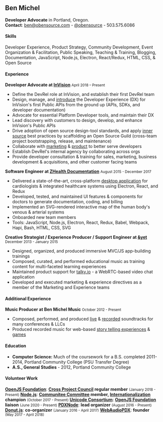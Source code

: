 ## **Ben Michel**

**Developer Advocate** in Portland, Oregon.<br />
**Contact**: ben@obensource.com - [@obensource](https://twitter.com/obensource) - 503.575.6086<br />

#### Skills
Developer Experience, Product Strategy, Community Development, Event Organization & Facilitation, Public Speaking, Teaching & Training, Blogging, Documentation, JavaScript, Node.js, Electron, React/Redux, HTML, CSS, & Open Source

#### Experience

**Developer Advocate at [InVision](https://www.invisionapp.com/)**
<small>April 2018 – Present</small>
  * Define the DevRel role at InVision, and establish their first DevRel team
  * Design, manage, and [introduce](https://medium.com/studio-platform-blog/welcome-to-the-studio-platform-27dff435d7e1) the Developer Experience (DX) for InVision's first Public APIs from the ground up (APIs, SDKs, and developer documentation)
  * Advocate for essential Platform Developer tools, and maintain their DX
  * Lead discovery with customers to design, develop, and enhance InVision's Public APIs
  * Drive adoption of open source design-tool standards, and apply [inner source](https://en.wikipedia.org/wiki/Inner_source) best practices by scaffolding an Open Source Guild (cross-team project bootstrapping, release, and maintenance)
  * Collaborate with [marketing](https://docs.google.com/document/d/1MD5LjdDE2tpo4RpqbyVZb-syWloRqlTWMFZNDP1op_Q/edit) & [product](https://docs.google.com/document/d/1dtBvAj-m-me39FCRTU2X5fnHis-GYPUNgC_sUZMS5eM/edit) to better serve developers
  * Establish DevRel's internal agency by collaborating across orgs
  * Provide developer consultation & training for sales, marketing, business development & acquisitions, and other customer facing teams

**Software Engineer at [ZHealth Documentation](https://zhealthdocumentation.com/)**
<small>August 2015 - December 2017</small>
  * Delivered a state-of-the-art, cross-platform [desktop application](https://zhealthdocumentation.com/etch-suite/) for cardiologists & integrated healthcare systems using Electron, React, and Redux
  * Developed, tested, and maintained UI features & components for doctors to generate documentation, coding, and billing
  * Implemented an SVG-rendered interactive map of the human body's venous & arterial systems
  * Onboarded new team members
  * Tools: JavaScript, Node.js, Electron, React, Redux, Babel, Webpack, Hapi, Bash, HTML, CSS, SVG

**Creative Strategist / Experience Producer / Support Engineer at [&yet](https://andyet.com/)**
<small>December 2013 - January 2015</small>
  * Designed, organized, and produced immersive MVC/JS app-building trainings
  * Composed, curated, and performed educational music as training content for multi-faceted learning experiences
  * Maintained product support for [talky.io](https://talky.io/) - a WebRTC-based video chat application
  * Developed and executed marketing & experience directives as a member of the Marketing and Experience teams

#### Additional Experience

**Music Producer at Ben Michel Music**
<small>October 2012 - Present</small>
  * Composed, performed, and produced [live](https://www.youtube.com/watch?v=YpJzpi0W0No&list=PLCj3N-aTViNTXhx6mrbCFQjzyxuABC9l3) & [recorded](https://soundcloud.com/benmichelmusic/sets/ben-michel-realtime) soundtracks for many conferences & LLCs
  * Produced recorded music for web-based [story telling experiences](https://wildling.co/) & [games](https://www.nytimes.com/interactive/2016/11/01/opinion/voting-suppression-videogame.html)

#### Education
* **Computer Science:** Much of the coursework for a B.S. completed
2011-2014, Portland Community College (PSU Transfer Degree)
* **A.S., General Studies** - 2012, Portland Community College

#### Volunteer Work

**[OpenJS Foundation](https://openjsf.org/)**: **[Cross Project Council](https://github.com/openjs-foundation/cross-project-council) regular member** <small>(January 2018 - Present)</small>
**[Node.js](https://github.com/nodejs)**: **[Communitee Committee](https://github.com/nodejs/community-committee) member, [Internationalization](https://github.com/nodejs/i18n) champion** <small>(October 2017 - Present)</small>
**[Unicode Consortium](https://home.unicode.org/)**: **[OpenJS Foundation](https://github.com/openjs-foundation/standards/issues/43) liaison** <small>(June 2020 - Present)</small>
**[PDXNode](http://pdxnode.org/)**: **lead organizer** <small>(August 2016 - Present)</small>
**[Donut.js](http://donutjs.club)**: **co-organizer** <small>(January 2016 - April 2017)</small>
**[WebAudioPDX](https://github.com/WebAudioPDX/webaudiopdx)**: **founder** <small>(May 2017 - April 2018)</small>
